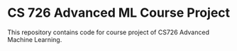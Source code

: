 # CS 726 Advanced ML Course Project

This repository contains code for course project of CS726 Advanced Machine Learning.

